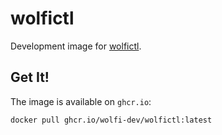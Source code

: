 # wolfictl

Development image for [wolfictl](https://github.com/wolfi-dev/wolfictl).

## Get It!

The image is available on `ghcr.io`:

```
docker pull ghcr.io/wolfi-dev/wolfictl:latest
```

